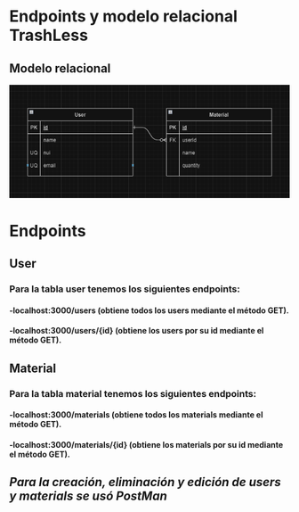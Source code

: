 # Endpoints y modelo relacional TrashLess

## Modelo relacional
<img src="./pictures/relation.png" style="width: 500px, height: 250px, justify-content: center">

# Endpoints 

## User
### Para la tabla user tenemos los siguientes endpoints:
#### -localhost:3000/users (obtiene todos los users mediante el método GET).
#### -localhost:3000/users/{id} (obtiene los users por su id mediante el método GET).

## Material
### Para la tabla material tenemos los siguientes endpoints:
#### -localhost:3000/materials (obtiene todos los materials mediante el método GET).
#### -localhost:3000/materials/{id} (obtiene los materials por su id mediante el método GET).

## *Para la creación, eliminación y edición de users y materials se usó PostMan*
